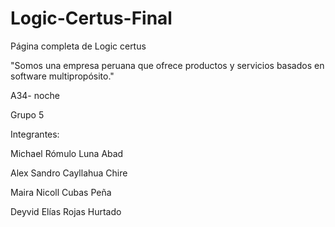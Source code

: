 # Logic-Certus-Final

Página completa de Logic certus 

"Somos una empresa peruana que ofrece productos y servicios basados en software multipropósito."

A34- noche


Grupo 5 

Integrantes:

Michael Rómulo Luna Abad

Alex Sandro Cayllahua Chire

Maira Nicoll Cubas Peña

Deyvid Elías Rojas Hurtado



